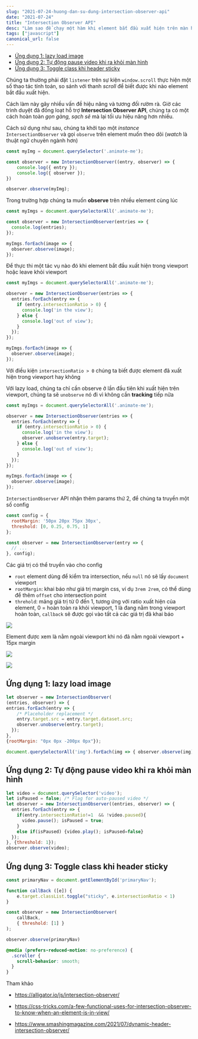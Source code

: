 ```yaml
---
slug: "2021-07-24-huong-dan-su-dung-intersection-observer-api"
date: "2021-07-24"
title: "Intersection Observer API"
desc: "Làm sao để chạy một hàm khi element bắt đầu xuất hiện trên màn hình?"
tags: ["javascript"]
canonical_url: false
---
```


<!-- TOC -->

- [Ứng dụng 1: lazy load image](#ứng-dụng-1-lazy-load-image)
- [Ứng dụng 2: Tự động pause video khi ra khỏi màn hình](#ứng-dụng-2-tự-động-pause-video-khi-ra-khỏi-màn-hình)
- [Ứng dụng 3: Toggle class khi header sticky](#ứng-dụng-3-toggle-class-khi-header-sticky)

<!-- /TOC -->

Chúng ta thường phải đặt `listener` trên sự kiện `window.scroll` thực hiện một số thao tác tính toán, so sánh với thanh *scroll* để biết được khi nào element bắt đầu xuất hiện.

Cách làm này gây nhiều vấn đề hiệu năng và tương đối rườm rà. Giờ các trình duyệt đã đồng loạt hỗ trợ **Intersection Observer API**, chúng ta có một cách hoàn toàn *gọn gàng, sạch sẽ* mà lại tối ưu hiệu năng hơn nhiều.

Cách sử dụng như sau, chúng ta khởi tạo một *instance* `IntersectionObserver` và gọi `observe` trên element muốn theo dõi (*watch* là thuật ngữ chuyên ngành hơn)

```js
const myImg = document.querySelector('.animate-me');

const observer = new IntersectionObserver((entry, observer) => {
    console.log({ entry });
    console.log({ observer });
})

observer.observe(myImg);
```

Trong trường hợp chúng ta muốn **observe** trên nhiều element cùng lúc

```js
const myImgs = document.querySelectorAll('.animate-me');

const observer = new IntersectionObserver(entries => {
  console.log(entries);
});

myImgs.forEach(image => {
  observer.observe(image);
});
```

Để thực thi một tác vụ nào đó khi element bắt đầu xuất hiện trong viewport hoặc leave khỏi viewport

```js
const myImgs = document.querySelectorAll('.animate-me');

observer = new IntersectionObserver(entries => {
  entries.forEach(entry => {
    if (entry.intersectionRatio > 0) {
      console.log('in the view');
    } else {
      console.log('out of view');
    }
  });
});

myImgs.forEach(image => {
  observer.observe(image);
});
```

Với điều kiện `intersectionRatio > 0` chúng ta biết được element đã xuất hiện trong viewport hay không

Với lazy load, chúng ta chỉ cần observe ở lần đầu tiên khi xuất hiện trên viewport, chúng ta sẽ `unobserve` nó đi vì không cần **tracking** tiếp nữa

```js
const myImgs = document.querySelectorAll('.animate-me');

observer = new IntersectionObserver(entries => {
  entries.forEach(entry => {
    if (entry.intersectionRatio > 0) {
      console.log('in the view');
      observer.unobserve(entry.target);
    } else {
      console.log('out of view');
    }
  });
});

myImgs.forEach(image => {
  observer.observe(image);
});
```

`IntersectionObserver` API nhận thêm params thứ 2, để chúng ta truyền một số config

```js
const config = {
  rootMargin: '50px 20px 75px 30px',
  threshold: [0, 0.25, 0.75, 1]
};

const observer = new IntersectionObserver(entry => {
  // ...
}, config);
```

Các giá trị có thể truyền vào cho config

- `root` element dùng để kiểm tra intersection, nếu `null` nó sẽ lấy `document` viewport
- `rootMargin`:  khai báo như giá trị margin css, ví dụ `3rem 2rem`, có thể dùng để thêm `offset` cho intersection point
- `threhold`: mảng giá trị từ 0 đến 1, tương ứng với ratio xuất hiện của element, 0 = hoàn toàn ra khỏi viewport, 1 là đang nằm trong viewport hoàn toàn, `callback` sẽ được gọi vào tất cả các giá trị đã khai báo

![](https://res.cloudinary.com/indysigner/image/fetch/f_auto,q_80/w_2000/https://cloud.netlifyusercontent.com/assets/344dbf88-fdf9-42bb-adb4-46f01eedd629/769b2733-5700-4d2d-a32f-6850a173abaa/1-dynamic-header-intersection-observer.png)

Element được xem là nằm ngoài viewport khi nó đã nằm ngoài viewport + 15px margin

![](https://res.cloudinary.com/indysigner/image/fetch/f_auto,q_80/w_2000/https://cloud.netlifyusercontent.com/assets/344dbf88-fdf9-42bb-adb4-46f01eedd629/a5908e69-f81a-4e1c-81e6-aae2f1b96a28/2-dynamic-header-intersection-observer.png)

![](https://res.cloudinary.com/indysigner/image/fetch/f_auto,q_80/w_2000/https://cloud.netlifyusercontent.com/assets/344dbf88-fdf9-42bb-adb4-46f01eedd629/b95822cd-d3e8-4b71-9d38-862e6d39990a/3-dynamic-header-intersection-observer.png)

## Ứng dụng 1: lazy load image

```js
let observer = new IntersectionObserver(
(entries, observer) => { 
entries.forEach(entry => {
    /* Placeholder replacement */
    entry.target.src = entry.target.dataset.src;
    observer.unobserve(entry.target);
  });
}, 
{rootMargin: "0px 0px -200px 0px"});

document.querySelectorAll('img').forEach(img => { observer.observe(img) });
```

## Ứng dụng 2: Tự động pause video khi ra khỏi màn hình

```js
let video = document.querySelector('video');
let isPaused = false; /* Flag for auto-paused video */
let observer = new IntersectionObserver((entries, observer) => { 
  entries.forEach(entry => {
    if(entry.intersectionRatio!=1  && !video.paused){
      video.pause(); isPaused = true;
    }
    else if(isPaused) {video.play(); isPaused=false}
  });
}, {threshold: 1});
observer.observe(video);
```

## Ứng dụng 3: Toggle class khi header sticky

```js
const primaryNav = document.getElementById('primaryNav');

function callBack ([e]) {
    e.target.classList.toggle("sticky", e.intersectionRatio < 1)
}

const observer = new IntersectionObserver( 
    callBack,
    { threshold: [1] }
);

observer.observe(primaryNav)
```

```css
@media (prefers-reduced-motion: no-preference) {
  .scroller {
    scroll-behavior: smooth;
  }
}
```

Tham khảo

- https://alligator.io/js/intersection-observer/

- https://css-tricks.com/a-few-functional-uses-for-intersection-observer-to-know-when-an-element-is-in-view/

- https://www.smashingmagazine.com/2021/07/dynamic-header-intersection-observer/

